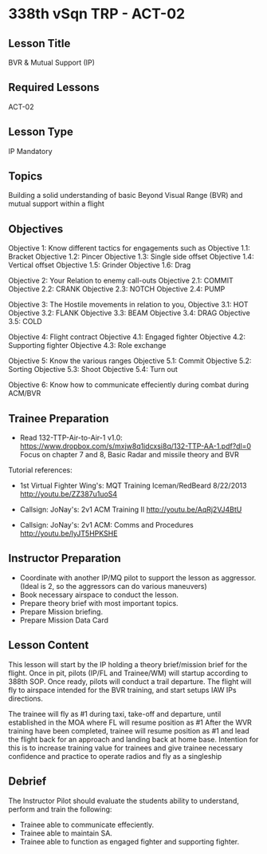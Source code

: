 # 338th vSqn TRP - ACT-02
## Lesson Title
BVR & Mutual Support (IP)

## Required Lessons
ACT-02

## Lesson Type
IP Mandatory

## Topics
Building a solid understanding of basic Beyond Visual Range (BVR) and mutual support within a flight

## Objectives
Objective 1: Know different tactics for engagements such as
Objective 1.1: Bracket
Objective 1.2: Pincer
Objective 1.3: Single side offset
Objective 1.4: Vertical offset
Objective 1.5: Grinder
Objective 1.6: Drag

Objective 2: Your Relation to enemy call-outs
Objective 2.1: COMMIT
Objective 2.2: CRANK
Objective 2.3: NOTCH
Objective 2.4: PUMP

Objective 3: The Hostile movements in relation to you,
Objective 3.1: HOT
Objective 3.2: FLANK
Objective 3.3: BEAM
Objective 3.4: DRAG
Objective 3.5: COLD

Objective 4: Flight contract
Objective 4.1: Engaged fighter
Objective 4.2: Supporting fighter
Objective 4.3: Role exchange

Objective 5: Know the various ranges
Objective 5.1: Commit
Objective 5.2: Sorting
Objective 5.3: Shoot
Objective 5.4: Turn out

Objective 6: Know how to communicate effeciently during combat during ACM/BVR

## Trainee Preparation
- Read 132-TTP-Air-to-Air-1 v1.0: https://www.dropbox.com/s/mxjw8q1idcxsi8q/132-TTP-AA-1.pdf?dl=0
Focus on chapter 7 and 8, Basic Radar and missile theory and BVR


Tutorial references:
- 1st Virtual Fighter Wing's: MQT Training Iceman/RedBeard 8/22/2013
http://youtu.be/ZZ387u1uoS4

- Callsign: JoNay's: 2v1 ACM Training II
http://youtu.be/AqRj2VJ4BtU

- Callsign: JoNay's: 2v1 ACM: Comms and Procedures
http://youtu.be/lyJT5HPKSHE

## Instructor Preparation
- Coordinate with another IP/MQ pilot to support the lesson as aggressor. (Ideal is 2, so the aggressors can do various maneuvers)
- Book necessary airspace to conduct the lesson.
- Prepare theory brief with most important topics.
- Prepare Mission briefing.
- Prepare Mission Data Card


## Lesson Content
This lesson will start by the IP holding a theory brief/mission brief for the flight.
Once in pit, pilots (IP/FL and Trainee/WM) will startup according to 388th SOP.
Once ready, pilots will conduct a trail departure.
The flight will fly to airspace intended for the BVR training, and start setups IAW IPs directions.


The trainee will fly as #1 during taxi, take-off and departure, until established in the MOA where FL will resume position as #1
After the WVR training have been completed, trainee will resume position as #1 and lead the flight back for an approach
and landing back at home base. Intention for this is to increase training value for trainees and give trainee necessary confidence
and practice to operate radios and fly as a singleship


## Debrief
The Instructor Pilot should evaluate the students ability to understand, perform and train the following:
- Trainee able to communicate effeciently.
- Trainee able to maintain SA.
- Trainee able to function as engaged fighter and supporting fighter.
